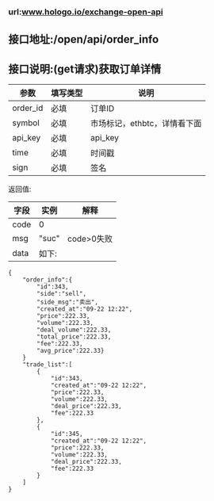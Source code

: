### url:www.hologo.io/exchange-open-api## 接口地址:/open/api/order_info## 接口说明:(get请求)获取订单详情|参数|	填写类型|	说明||------------|--------|--------------------------------------||order_id|	必填|	订单ID||symbol|	必填|	市场标记，ethbtc，详情看下面||api_key|	必填|	api_key||time|	必填|	时间戳||sign|	必填|	签名|返回值:|字段|	实例|	解释||------------|--------|---------------||code|	0|	 |msg|	"suc"|	code>0失败||data|	如下:|```{    "order_info":{        "id":343,        "side":"sell",        "side_msg":"卖出",        "created_at":"09-22 12:22",        "price":222.33,        "volume":222.33,        "deal_volume":222.33,        "total_price":222.33,        "fee":222.33,        "avg_price":222.33}    }    "trade_list":[        {            "id":343,            "created_at":"09-22 12:22",            "price":222.33,            "volume":222.33,            "deal_price":222.33,            "fee":222.33        },        {            "id":345,            "created_at":"09-22 12:22",            "price":222.33,            "volume":222.33,            "deal_price":222.33,            "fee":222.33        }    ]}```